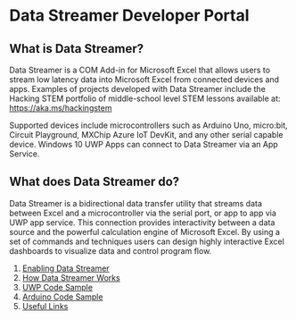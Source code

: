 # Data Streamer Developer Portal
## What is Data Streamer? 
Data Streamer is a COM Add-in for Microsoft Excel that allows users to stream low latency data into Microsoft Excel from connected devices and apps. Examples of projects developed with Data Streamer include the Hacking STEM portfolio of middle-school level STEM lessons available at: https://aka.ms/hackingstem 

Supported devices include microcontrollers such as Arduino Uno, micro:bit, Circuit Playground, MXChip Azure IoT DevKit, and any other serial capable device. Windows 10 UWP Apps can connect to Data Streamer via an App Service. 
## What does Data Streamer do? 
Data Streamer is a bidirectional data transfer utility that streams data between Excel and a microcontroller via the serial port, or app to app via UWP app service. This connection provides interactivity between a data source and the powerful calculation engine of Microsoft Excel. By using a set of commands and techniques users can design highly interactive Excel dashboards to visualize data and control program flow. 

1. [Enabling Data Streamer](https://microsoft.github.io/DataStreamerDevPortal/enable)
2. [How Data Streamer Works](https://microsoft.github.io/DataStreamerDevPortal/works)
3. [UWP Code Sample](https://github.com/Microsoft/DataStreamerSamples)
4. [Arduino Code Sample](https://github.com/Microsoft/HackingSTEMSamples)
5. [Useful Links]()
